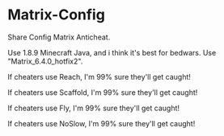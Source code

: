 # Matrix-Config
Share Config Matrix Anticheat.

Use 1.8.9 Minecraft Java, and i think it's best for bedwars. Use "Matrix_6.4.0_hotfix2".

If cheaters use Reach, I'm 99% sure they'll get caught!

If cheaters use Scaffold, I'm 99% sure they'll get caught!

If cheaters use Fly, I'm 99% sure they'll get caught!

If cheaters use NoSlow, I'm 99% sure they'll get caught!


